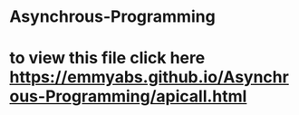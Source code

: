 # Asynchrous-Programming 
# to view this file click here https://emmyabs.github.io/Asynchrous-Programming/apicall.html
